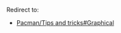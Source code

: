 Redirect to:

*   [Pacman/Tips and tricks#Graphical](/index.php/Pacman/Tips_and_tricks#Graphical "Pacman/Tips and tricks")